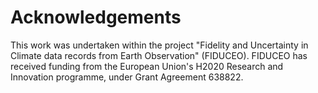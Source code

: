 # Acknowledgements

This work was undertaken within the project "Fidelity and Uncertainty in Climate data records from Earth Observation" (FIDUCEO). FIDUCEO has received funding from the European Union's H2020 Research and Innovation programme, under Grant Agreement 638822.
